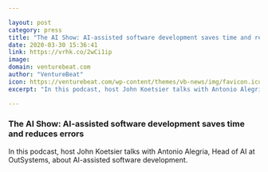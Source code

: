 ```yaml
---

layout: post
category: press
title: "The AI Show: AI-assisted software development saves time and reduces errors"
date: 2020-03-30 15:36:41
link: https://vrhk.co/2wCi1ip
image: 
domain: venturebeat.com
author: "VentureBeat"
icon: https://venturebeat.com/wp-content/themes/vb-news/img/favicon.ico
excerpt: "In this podcast, host John Koetsier talks with Antonio Alegria, Head of AI at OutSystems, about AI-assisted software development."

---
```


### The AI Show: AI-assisted software development saves time and reduces errors

In this podcast, host John Koetsier talks with Antonio Alegria, Head of AI at OutSystems, about AI-assisted software development.